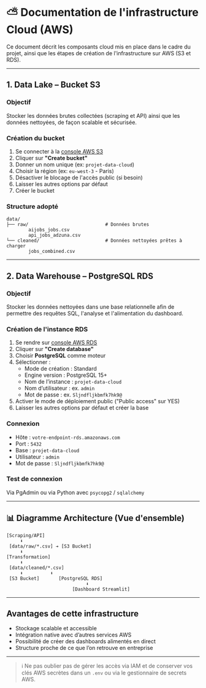 # ⛅️ Documentation de l'infrastructure Cloud (AWS)

Ce document décrit les composants cloud mis en place dans le cadre du projet, ainsi que les étapes de création de l'infrastructure sur AWS (S3 et RDS).

---

## 1. Data Lake – Bucket S3

### Objectif
Stocker les données brutes collectées (scraping et API) ainsi que les données nettoyées, de façon scalable et sécurisée.

### Création du bucket
1. Se connecter à la [console AWS S3](https://s3.console.aws.amazon.com/s3)
2. Cliquer sur **"Create bucket"**
3. Donner un nom unique (ex: `projet-data-cloud`)
4. Choisir la région (ex: `eu-west-3` - Paris)
5. Désactiver le blocage de l'accès public (si besoin)
6. Laisser les autres options par défaut
7. Créer le bucket

### Structure adopté
```
data/
├── raw/                            # Données brutes
        aijobs_jobs.csv
        api_jobs_adzuna.csv             
└── cleaned/                        # Données nettoyées prêtes à charger
        jobs_combined.csv              
```

---

## 2. Data Warehouse – PostgreSQL RDS

### Objectif
Stocker les données nettoyées dans une base relationnelle afin de permettre des requêtes SQL, l'analyse et l'alimentation du dashboard.

### Création de l'instance RDS
1. Se rendre sur [console AWS RDS](https://console.aws.amazon.com/rds/)
2. Cliquer sur **"Create database"**
3. Choisir **PostgreSQL** comme moteur
4. Sélectionner :
   - Mode de création : Standard
   - Engine version : PostgreSQL 15+ 
   - Nom de l’instance : `projet-data-cloud`
   - Nom d’utilisateur : ex. `admin`
   - Mot de passe : ex. `Sljndfljkbmfk7hk9@`
5. Activer le mode de déploiement public ("Public access" sur YES)
6. Laisser les autres options par défaut et créer la base

### Connexion
- Hôte : `votre-endpoint-rds.amazonaws.com`
- Port : `5432`
- Base : `projet-data-cloud`
- Utilisateur : `admin`
- Mot de passe : `Sljndfljkbmfk7hk9@`

### Test de connexion
Via PgAdmin ou via Python avec `psycopg2` / `sqlalchemy`

---

## 📊 Diagramme Architecture (Vue d'ensemble)

```
[Scraping/API]
     ⬇️
 [data/raw/*.csv] ➔ [S3 Bucket]
     ⬇️
[Transformation]
     ⬇️
 [data/cleaned/*.csv]
     ⬇️          ⬇️
 [S3 Bucket]       [PostgreSQL RDS]
                             ⬇️
                        [Dashboard Streamlit]
```

---

## Avantages de cette infrastructure
- Stockage scalable et accessible
- Intégration native avec d’autres services AWS
- Possibilité de créer des dashboards alimentés en direct
- Structure proche de ce que l’on retrouve en entreprise

---

> ℹ️ Ne pas oublier pas de gérer les accès via IAM et de conserver vos clés AWS secrètes dans un `.env` ou via le gestionnaire de secrets AWS.
